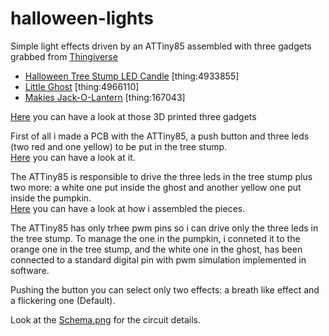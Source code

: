 # halloween-lights

Simple light effects driven by an ATTiny85 assembled with three gadgets grabbed from [Thingiverse](https://www.thingiverse.com/)

- [Halloween Tree Stump LED Candle](https://www.thingiverse.com/thing:4933855) [thing:4933855]
- [Little Ghost](https://www.thingiverse.com/thing:4966110) [thing:4966110]
- [Makies Jack-O-Lantern](https://www.thingiverse.com/thing:167043) [thing:167043]

[Here](https://www.instagram.com/p/CVbRZCXsROs/) you can have a look at those 3D printed three gadgets

First of all i made a PCB with the ATTiny85, a push button and three leds (two red and one yellow) to be put in the tree stump.  
[Here](https://www.instagram.com/p/CVVo74MMpb0/) you can have a look at it.

The ATTiny85 is responsible to drive the three leds in the tree stump plus two more: a white one put inside the ghost and another yellow one put inside the pumpkin.  
[Here](https://www.instagram.com/p/CVgq-2AIUDg/) you can have a look at how i assembled the pieces.

The ATTiny85 has only trhee pwm pins so i can drive only the three leds in the tree stump. To manage the one in the pumpkin, i conneted it to the orange one in the tree stump, and the white one in the ghost, has been connected to a standard digital pin with pwm simulation implemented in software. 

Pushing the button you can select only two effects: a breath like effect and a flickering one (Default).  

Look at the [Schema.png](/Schema.png) for the circuit details.
